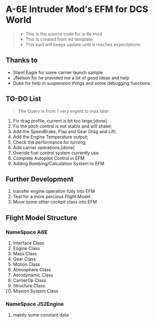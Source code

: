 # A-6E Intruder Mod's EFM for DCS World
> + This is the source code for a-6e mod
> + This is created from ed template
> + This part will keeps update until it reaches expectations 

## Thanks to
+ Silent Eagle for some carrier launch sample
+ JNelson for he provided me a lot of good ideas and help
+ Duke for help in suspension things and some debugging functions

## TO-DO List
> The Query is from 1 very ergent to max later
1. Fix drag profile, current is bit too large;[done]
2. Fix the pitch control is not stable and will shake;
3. Add the SpeedBrake, Flap and Gear Drag and Lift;
4. Add the Engine Temperature output;
5. Check the performance for turning;
6. Add carrier operations;[done]
7. Overide fuel control system currently use
8. Complete Autopilot Control in EFM
9. Adding Bombing/Calculation System to EFM

## Further Development
1. transfer engine operation fully into EFM
2. Test for a more percious Flight Model
3. Move some other cockpit class into EFM

## Flight Model Structure
### NameSpace A6E
1. Interface Class
2. Engine Class
3. Mass Class
4. Gear Class
5. Motion Class
6. Atmosphere Class
7. Aerodynamic Class
8. CarrierOp Class
9. Structure Class
10. Mission System Class

### NameSpace J52Engine
1. mainly some constant data
